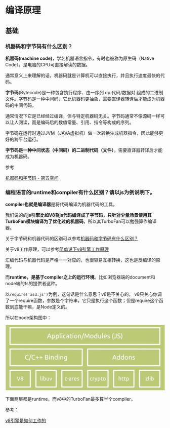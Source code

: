 # 编译原理

## 基础

### 机器码和字节码有什么区别？

**机器码(machine code)**，学名机器语言指令，有时也被称为原生码（Native Code），是电脑的CPU可直接解读的数据。

通常意义上来理解的话，机器码就是计算机可以直接执行，并且执行速度最快的代码。

**字节码**(Bytecode)是一种包含执行程序、由一序列 op 代码/数据对 组成的二进制文件。字节码是一种中间码，它比机器码更抽象，需要直译器转译后才能成为机器码的中间代码。

通常情况下它是已经经过编译，但与特定机器码无关。字节码通常不像源码一样可以让人阅读，而是编码后的数值常量、引用、指令等构成的序列。

字节码在运行时通过JVM（JAVA虚拟机）做一次转换生成机器指令，因此能够更好的跨平台运行。

**字节码是一种中间状态（中间码）的二进制代码（文件）**。需要直译器转译后才能成为机器码。

参考

[机器码和字节码 - 第五空间](https://blog.csdn.net/limonzet/article/details/77892159)

### 编程语言的runtime和compiler有什么区别？请以js为例说明下。

**compiler也就是编译器**是将代码编译为机器代码的工具。

我们说的的**js引擎比如V8将js代码编译成了字节码，只针对少量场景使用其TurboFan模块编译为了优化过的机器码**，所以其TurboFan可以勉强算作编译器。

关于字节码和机器代码的区别可以参考[机器码和字节码有什么区别？](/cp/compiler.html#%E6%9C%BA%E5%99%A8%E7%A0%81%E5%92%8C%E5%AD%97%E8%8A%82%E7%A0%81%E6%9C%89%E4%BB%80%E4%B9%88%E5%8C%BA%E5%88%AB%EF%BC%9F)

关于v8工作原理，可以参考[简单说下v8引擎工作原理](/cp/browser.html#%E7%AE%80%E5%8D%95%E8%AF%B4%E4%B8%8Bv8%E5%BC%95%E6%93%8E%E5%B7%A5%E4%BD%9C%E5%8E%9F%E7%90%86)

汇编代码与机器代码是严格一一对应的，也很容易互相转换，这也是反编译的原理。

而**runtime，是基于compiler之上的运行环境**。比如浏览器端的document和node端的fs的提供者这种。

以`require('asd.js')`为例，这句话是什么意思？v8是不关心的。
v8只关心你调了一个require函数，参数是个字符串，它只是执行这个函数；但是require这个函数到底能干嘛，是Node定义的。

所以在node架构图中：

<img src="https://raw.githubusercontent.com/brizer/graph-bed/master/img/20190701094137.png"/>

下面两层都是runtime，而v8中的TurboFan最多算半个compiler。

参考：

[v8引擎是如何工作的](https://blog.fundebug.com/2019/07/16/how-does-v8-work/)